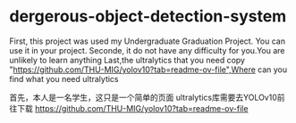 # dergerous-object-detection-system

First, this project was used my Undergraduate Graduation Project. You can use it in your project.
Seconde, it do not have any difficulty for you.You are unlikely to learn anything
Last,the ultralytics that you need copy "https://github.com/THU-MIG/yolov10?tab=readme-ov-file",Where can you find what you need ultralytics

首先，本人是一名学生，这只是一个简单的页面
ultralytics库需要去YOLOv10前往下载    https://github.com/THU-MIG/yolov10?tab=readme-ov-file
